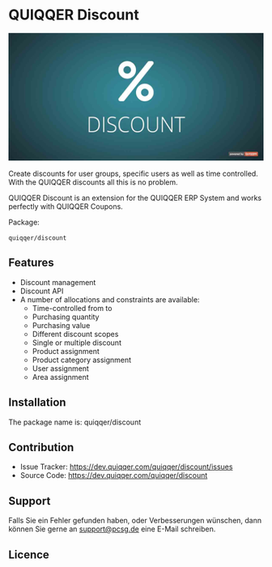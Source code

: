 QUIQQER Discount
========

![Discounts](bin/images/Readme.jpg)

Create discounts for user groups, specific users as well as time controlled.
With the QUIQQER discounts all this is no problem.

QUIQQER Discount is an extension for the QUIQQER ERP System and 
works perfectly with QUIQQER Coupons.

Package:

    quiqqer/discount


Features
--------

- Discount management
- Discount API
- A number of allocations and constraints are available:
    - Time-controlled from to
    - Purchasing quantity
    - Purchasing value
    - Different discount scopes
    - Single or multiple discount
    - Product assignment
    - Product category assignment
    - User assignment
    - Area assignment
     

Installation
------------

The package name is: quiqqer/discount


Contribution
----------

- Issue Tracker: https://dev.quiqqer.com/quiqqer/discount/issues
- Source Code: https://dev.quiqqer.com/quiqqer/discount


Support
-------

Falls Sie ein Fehler gefunden haben, oder Verbesserungen wünschen,
dann können Sie gerne an support@pcsg.de eine E-Mail schreiben.


Licence
-------


